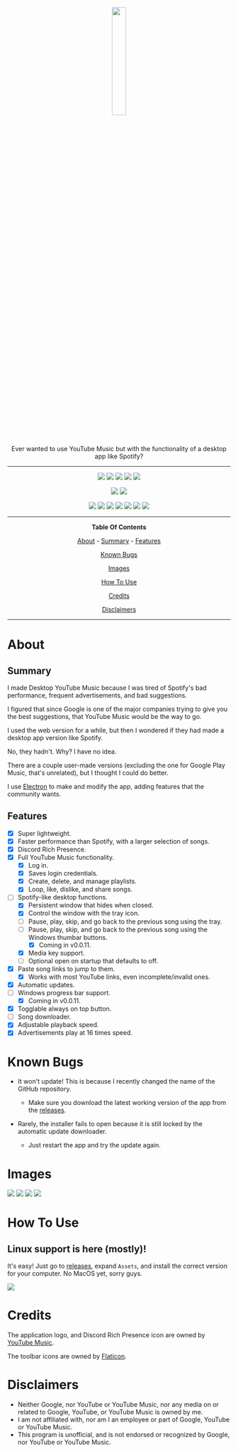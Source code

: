 <p align="center">
  <img width="25%" height="auto" src="https://raw.githubusercontent.com/KyzaGitHub/Unofficial-Desktop-YouTube-Music/master/images/logo.png" />
</p>
<p align="center">
  Ever wanted to use YouTube Music but with the functionality of a desktop app like Spotify?
</p>

<hr>

<p align="center">
  <img src="https://img.shields.io/github/downloads/KyzaGitHub/Unofficial-Desktop-YouTube-Music/total?style=flat-square" />
  <img src="https://img.shields.io/github/stars/KyzaGitHub/Unofficial-Desktop-YouTube-Music?style=flat-square" />
  <img src="https://img.shields.io/github/watchers/KyzaGitHub/Unofficial-Desktop-YouTube-Music?style=flat-square" />
  <img src="https://img.shields.io/github/forks/KyzaGitHub/Unofficial-Desktop-YouTube-Music?style=flat-square" />
  <img src="https://img.shields.io/github/contributors/KyzaGitHub/Unofficial-Desktop-YouTube-Music?style=flat-square" />
</p>
<p align="center">
  <img src="https://img.shields.io/github/release-pre/KyzaGitHub/Unofficial-Desktop-YouTube-Music?style=flat-square" />
  <img src="https://img.shields.io/github/package-json/v/KyzaGitHub/Unofficial-Desktop-YouTube-Music?style=flat-square" />
</p>
<p align="center">
  <img src="https://img.shields.io/github/repo-size/KyzaGitHub/Unofficial-Desktop-YouTube-Music?style=flat-square" />
  <img src="https://img.shields.io/github/package-json/dependency-version/KyzaGitHub/Unofficial-Desktop-YouTube-Music/dev/electron?style=flat-square" />
  <img src="https://img.shields.io/github/languages/top/KyzaGitHub/Unofficial-Desktop-YouTube-Music?style=flat-square" />
  <img src="https://img.shields.io/github/last-commit/KyzaGitHub/Unofficial-Desktop-YouTube-Music?style=flat-square" />
  <img src="https://img.shields.io/codeclimate/maintainability/KyzaGitHub/Unofficial-Desktop-YouTube-Music?style=flat-square" />
  <img src="https://img.shields.io/codeclimate/issues/KyzaGitHub/Unofficial-Desktop-YouTube-Music?style=flat-square" />
  <img src="https://img.shields.io/codeclimate/tech-debt/KyzaGitHub/Unofficial-Desktop-YouTube-Music?style=flat-square" />
</p>

<hr>

<p align="center">
  <b>Table Of Contents</b>
</p>

<p align="center">
  <a href="#about">About</a> - <a href="#summary">Summary</a> - <a href="#features">Features</a>
</p>
<p align="center">
  <a href="#known-bugs">Known Bugs</a>
</p>
<p align="center">
  <a href="#images">Images</a>
</p>
<p align="center">
  <a href="#how-to-use">How To Use</a>
</p>
<p align="center">
  <a href="#credits">Credits</a>
</p>
<p align="center">
  <a href="#images">Disclaimers</a>
</p>

<hr>

# About

## Summary

I made Desktop YouTube Music because I was tired of Spotify's bad performance, frequent advertisements, and bad suggestions.

I figured that since Google is one of the major companies trying to give you the best suggestions, that YouTube Music would be the way to go.

I used the web version for a while, but then I wondered if they had made a desktop app version like Spotify.

No, they hadn't. Why? I have no idea.

There are a couple user-made versions (excluding the one for Google Play Music, that's unrelated), but I thought I could do better.

I use [Electron](https://electronjs.org/) to make and modify the app, adding features that the community wants.

## Features

- [x] Super lightweight.
- [x] Faster performance than Spotify, with a larger selection of songs.
- [x] Discord Rich Presence.
- [x] Full YouTube Music functionality.
  - [x] Log in.
  - [x] Saves login credentials.
  - [x] Create, delete, and manage playlists.
  - [x] Loop, like, dislike, and share songs.
- [ ] Spotify-like desktop functions.
  - [x] Persistent window that hides when closed.
  - [x] Control the window with the tray icon.
  - [ ] Pause, play, skip, and go back to the previous song using the tray.
  - [ ] Pause, play, skip, and go back to the previous song using the Windows thumbar buttons.
    - [x] Coming in v0.0.11.
  - [x] Media key support.
  - [ ] Optional open on startup that defaults to off.
- [x] Paste song links to jump to them.
  - [x] Works with most YouTube links, even incomplete/invalid ones.
- [x] Automatic updates.
- [ ] Windows progress bar support.
  - [x] Coming in v0.0.11.
- [x] Togglable always on top button.
- [ ] Song downloader.
- [x] Adjustable playback speed.
- [x] Advertisements play at 16 times speed.

# Known Bugs

- It won't update! This is because I recently changed the name of the GitHub repository.
  - Make sure you download the latest working version of the app from the [releases](https://github.com/KyzaGitHub/Unofficial-Desktop-YouTube-Music/releases).
  
- Rarely, the installer fails to open because it is still locked by the automatic update downloader.
  - Just restart the app and try the update again.

# Images

<img src="https://i.vgy.me/kQVHwG.png" />

<img src="https://i.vgy.me/pJDHHU.png" />

<img src="https://i.vgy.me/qEGICa.png" />

<img src="https://i.vgy.me/Cbr2ZB.png" />

# How To Use

## Linux support is here (mostly)!

It's easy! Just go to [releases](https://github.com/KyzaGitHub/Unofficial-Desktop-YouTube-Music/releases), expand `Assets`, and install the correct version for your computer. No MacOS yet, sorry guys.

<img src="https://i.vgy.me/lqzdCn.png" />

# Credits

The application logo, and Discord Rich Presence icon are owned by [YouTube Music](https://music.youtube.com/).

The toolbar icons are owned by [Flaticon](https://www.flaticon.com/).

# Disclaimers

- Neither Google, nor YouTube or YouTube Music, nor any media on or related to Google, YouTube, or YouTube Music is owned by me.
- I am not affiliated with, nor am I an employee or part of Google, YouTube or YouTube Music.
- This program is unofficial, and is not endorsed or recognized by Google, nor YouTube or YouTube Music.
